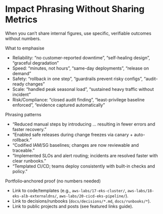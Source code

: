 # Impact Phrasing Without Sharing Metrics

When you can’t share internal figures, use specific, verifiable outcomes without numbers.

What to emphasise

- Reliability: “no customer-reported downtime”, “self-healing design”, “graceful degradation”
- Speed: “minutes, not hours”, “same-day deployments”, “release on demand”
- Safety: “rollback in one step”, “guardrails prevent risky configs”, “audit-ready changes”
- Scale: “handled peak seasonal load”, “sustained heavy traffic without incident”
- Risk/Compliance: “closed audit finding”, “least-privilege baseline enforced”, “evidence captured automatically”

Phrasing patterns

- “Reduced manual steps by introducing … resulting in fewer errors and faster recovery.”
- “Enabled safe releases during change freezes via canary + auto-rollback.”
- “Codified IAM/SG baselines; changes are now reviewable and traceable.”
- “Implemented SLOs and alert routing; incidents are resolved faster with clear runbooks.”
- “Templated CI/CD; teams deploy consistently with built-in checks and policy.”

Portfolio‑anchored proof (no numbers needed)

- Link to code/templates (e.g., `aws-labs/17-eks-cluster/`, `aws-labs/18-eks-alb-externaldns/`, `aws-labs/20-cicd-eks-pipeline/`).
- Link to decisions/runbooks (`docs/decisions/*.md`, `docs/runbooks/*`).
- Link to public projects and posts (see featured links guide).
